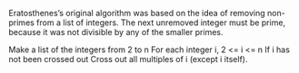 Eratosthenes’s original algorithm was based on the idea of removing non-primes from a list of integers.
The next unremoved integer must be prime, because it was not divisible by any of the smaller primes.

Make a list of the integers from 2 to n
For each integer i, 2 <= i <= n
    If i has not been crossed out
        Cross out all multiples of i (except i itself).